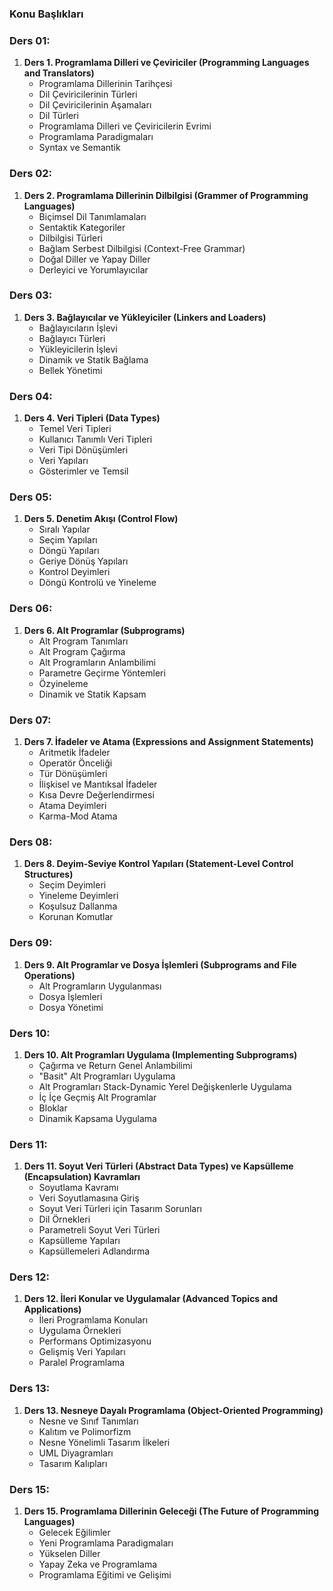 ### **Konu Başlıkları** ###

### Ders 01:
1. **Ders 1. Programlama Dilleri ve Çeviriciler (Programming Languages and Translators)**
   - Programlama Dillerinin Tarihçesi
   - Dil Çeviricilerinin Türleri
   - Dil Çeviricilerinin Aşamaları
   - Dil Türleri
   - Programlama Dilleri ve Çeviricilerin Evrimi
   - Programlama Paradigmaları
   - Syntax ve Semantik

### Ders 02:
1. **Ders 2. Programlama Dillerinin Dilbilgisi (Grammer of Programming Languages)**
   - Biçimsel Dil Tanımlamaları
   - Sentaktik Kategoriler
   - Dilbilgisi Türleri
   - Bağlam Serbest Dilbilgisi (Context-Free Grammar)
   - Doğal Diller ve Yapay Diller
   - Derleyici ve Yorumlayıcılar

### Ders 03:
1. **Ders 3. Bağlayıcılar ve Yükleyiciler (Linkers and Loaders)**
   - Bağlayıcıların İşlevi
   - Bağlayıcı Türleri
   - Yükleyicilerin İşlevi
   - Dinamik ve Statik Bağlama
   - Bellek Yönetimi

### Ders 04:
1. **Ders 4. Veri Tipleri (Data Types)**
   - Temel Veri Tipleri
   - Kullanıcı Tanımlı Veri Tipleri
   - Veri Tipi Dönüşümleri
   - Veri Yapıları
   - Gösterimler ve Temsil

### Ders 05:
1. **Ders 5. Denetim Akışı (Control Flow)**
   - Sıralı Yapılar
   - Seçim Yapıları
   - Döngü Yapıları
   - Geriye Dönüş Yapıları
   - Kontrol Deyimleri
   - Döngü Kontrolü ve Yineleme

### Ders 06:
1. **Ders 6. Alt Programlar (Subprograms)**
   - Alt Program Tanımları
   - Alt Program Çağırma
   - Alt Programların Anlambilimi
   - Parametre Geçirme Yöntemleri
   - Özyineleme
   - Dinamik ve Statik Kapsam

### Ders 07:
1. **Ders 7. İfadeler ve Atama (Expressions and Assignment Statements)**
   - Aritmetik İfadeler
   - Operatör Önceliği
   - Tür Dönüşümleri
   - İlişkisel ve Mantıksal İfadeler
   - Kısa Devre Değerlendirmesi
   - Atama Deyimleri
   - Karma-Mod Atama

### Ders 08:
1. **Ders 8. Deyim-Seviye Kontrol Yapıları (Statement-Level Control Structures)**
   - Seçim Deyimleri
   - Yineleme Deyimleri
   - Koşulsuz Dallanma
   - Korunan Komutlar

### Ders 09:
1. **Ders 9. Alt Programlar ve Dosya İşlemleri (Subprograms and File Operations)**
   - Alt Programların Uygulanması
   - Dosya İşlemleri
   - Dosya Yönetimi

### Ders 10:
1. **Ders 10. Alt Programları Uygulama (Implementing Subprograms)**
   - Çağırma ve Return Genel Anlambilimi
   - "Basit" Alt Programları Uygulama
   - Alt Programları Stack-Dynamic Yerel Değişkenlerle Uygulama
   - İç İçe Geçmiş Alt Programlar
   - Bloklar
   - Dinamik Kapsama Uygulama

### Ders 11:
1. **Ders 11. Soyut Veri Türleri (Abstract Data Types) ve Kapsülleme (Encapsulation) Kavramları**
   - Soyutlama Kavramı
   - Veri Soyutlamasına Giriş
   - Soyut Veri Türleri için Tasarım Sorunları
   - Dil Örnekleri
   - Parametreli Soyut Veri Türleri
   - Kapsülleme Yapıları
   - Kapsüllemeleri Adlandırma

### Ders 12:
1. **Ders 12. İleri Konular ve Uygulamalar (Advanced Topics and Applications)**
   - İleri Programlama Konuları
   - Uygulama Örnekleri
   - Performans Optimizasyonu
   - Gelişmiş Veri Yapıları
   - Paralel Programlama

### Ders 13:
1. **Ders 13. Nesneye Dayalı Programlama (Object-Oriented Programming)**
   - Nesne ve Sınıf Tanımları
   - Kalıtım ve Polimorfizm
   - Nesne Yönelimli Tasarım İlkeleri
   - UML Diyagramları
   - Tasarım Kalıpları

### Ders 15:
1. **Ders 15. Programlama Dillerinin Geleceği (The Future of Programming Languages)**
   - Gelecek Eğilimler
   - Yeni Programlama Paradigmaları
   - Yükselen Diller
   - Yapay Zeka ve Programlama
   - Programlama Eğitimi ve Gelişimi

